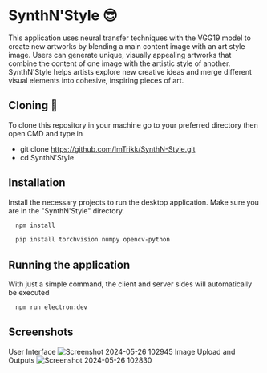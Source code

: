 
# SynthN'Style 😎

This application uses neural transfer techniques with the VGG19 model to create new artworks by blending a main content image with an art style image. Users can generate unique, visually appealing artworks that combine the content of one image with the artistic style of another. SynthN'Style helps artists explore new creative ideas and merge different visual elements into cohesive, inspiring pieces of art.


## Cloning 🔨
To clone this repository in your machine go to your preferred directory then open CMD and type in 

- git clone https://github.com/ImTrikk/SynthN-Style.git
- cd SynthN'Style

## Installation

Install the necessary projects to run the desktop application. Make sure you are in the "SynthN'Style" directory. 

```bash
  npm install
```
```bash
  pip install torchvision numpy opencv-python
```
    
## Running the application

With just a simple command, the client and server sides will automatically be executed

```bash
  npm run electron:dev
```
## Screenshots

User Interface
![Screenshot 2024-05-26 102945](https://github.com/ImTrikk/SynthN-Style/assets/130761529/5ed6e39a-65d6-48d2-9b9f-e83e4bbee7c9)
Image Upload and Outputs
![Screenshot 2024-05-26 102830](https://github.com/ImTrikk/SynthN-Style/assets/130761529/33cad862-1c05-4869-a26f-9dad2dda2a9b)


